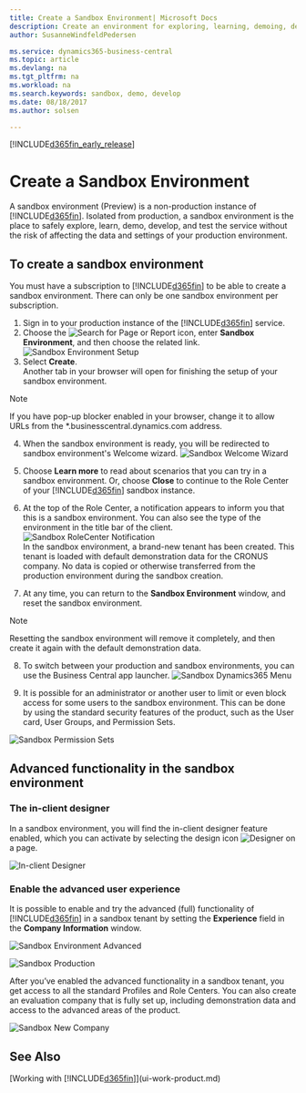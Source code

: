 ```yaml
---
title: Create a Sandbox Environment| Microsoft Docs
description: Create an environment for exploring, learning, demoing, developing, and testing.
author: SusanneWindfeldPedersen

ms.service: dynamics365-business-central
ms.topic: article
ms.devlang: na
ms.tgt_pltfrm: na
ms.workload: na
ms.search.keywords: sandbox, demo, develop
ms.date: 08/18/2017
ms.author: solsen

---
```

[!INCLUDE[d365fin_early_release](includes/d365fin_early_release.md.md)]

# Create a Sandbox Environment
A sandbox environment (Preview) is a non-production instance of [!INCLUDE[d365fin](includes/d365fin_md.md)]. Isolated from production, a sandbox environment is the place to safely explore, learn, demo, develop, and test the service without the risk of affecting the data and settings of your production environment.

## To create a sandbox environment
You must have a subscription to [!INCLUDE[d365fin](includes/d365fin_md.md)] to be able to create a sandbox environment. There can only be one sandbox environment per subscription.

1. Sign in to your production instance of the [!INCLUDE[d365fin](includes/d365fin_md.md)] service.
2. Choose the ![Search for Page or Report](media/ui-search/search_small.png "Search for Page or Report icon") icon, enter **Sandbox Environment**, and then choose the related link.
![Sandbox Environment Setup](./media/across-sandbox/sandbox-environment-setup.png)
3. Select **Create**.  
  Another tab in your browser will open for finishing the setup of your sandbox environment.
> [!NOTE]  
>  If you have pop-up blocker enabled in your browser, change it to allow URLs from the *.businesscentral.dynamics.com address.   

4. When the sandbox environment is ready, you will be redirected to sandbox environment's Welcome wizard.
![Sandbox Welcome Wizard](./media/across-sandbox/sandbox-wizard.png)

5. Choose **Learn more** to read about scenarios that you can try in a sandbox environment. Or, choose **Close** to continue to the Role Center of your [!INCLUDE[d365fin](includes/d365fin_md.md)] sandbox instance.
6. At the top of the Role Center, a notification appears to inform you that this is a sandbox environment. You can also see the type of the environment in the title bar of the client.
![Sandbox RoleCenter Notification](./media/across-sandbox/sandbox-rolecenter-notification.png)  
In the sandbox environment, a brand-new tenant has been created. This tenant is loaded with default demonstration data for the CRONUS company. No data is copied or otherwise transferred from the production environment during the sandbox creation.
7.	At any time, you can return to the **Sandbox Environment** window, and reset the sandbox environment.
> [!NOTE]  
>  Resetting the sandbox environment will remove it completely, and then create it again with the default demonstration data.  

8.	To switch between your production and sandbox environments, you can use the Business Central app launcher.
![Sandbox Dynamics365 Menu](./media/across-sandbox/sandbox-dynamics365-menu.png)

9.	It is possible for an administrator or another user to limit or even block access for some users to the sandbox environment. This can be done by using the standard security features of the product, such as the User card, User Groups, and Permission Sets.

![Sandbox Permission Sets](./media/across-sandbox/sandbox-permission-sets.png)

## Advanced functionality in the sandbox environment
### The in-client designer
In a sandbox environment, you will find the in-client designer feature enabled, which you can activate by selecting the design icon ![Designer](./media/across-sandbox/sandbox-inclient-design-icon.png) on a page.

![In-client Designer](./media/across-sandbox/sandbox-inclient-designer.png)

### Enable the advanced user experience
It is possible to enable and try the advanced (full) functionality of [!INCLUDE[d365fin](includes/d365fin_md.md)] in a sandbox tenant by setting the **Experience** field in the **Company Information** window.

![Sandbox Environment Advanced](./media/across-sandbox/sandbox-advanced.png)

![Sandbox Production](./media/across-sandbox/sandbox-production.png)

After you’ve enabled the advanced functionality in a sandbox tenant, you get access to all the standard Profiles and Role Centers. You can also create an evaluation company that is fully set up, including demonstration data and access to the advanced areas of the product.

![Sandbox New Company](./media/across-sandbox/sandbox-newcompany.png)


## See Also
[Working with [!INCLUDE[d365fin](includes/d365fin_md.md)]](ui-work-product.md)  
